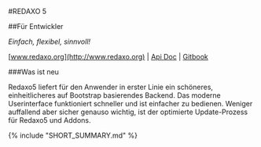 #REDAXO 5

##Für Entwickler

*Einfach, flexibel, sinnvoll!*

[www.redaxo.org](http://www.redaxo.org) | [Api Doc](http://www.redaxo.org/docs/) | [Gitbook](http://doku.redaxo.sioweb.de/5.0/advanced/)

###Was ist neu

Redaxo5 liefert für den Anwender in erster Linie ein schöneres, einheitlicheres auf Bootstrap basierendes Backend. Das moderne Userinterface funktioniert schneller und ist einfacher zu bedienen. Weniger auffallend aber sicher genauso wichtig, ist der optimierte Update-Prozess für Redaxo5 und Addons.

{% include "SHORT_SUMMARY.md" %}
